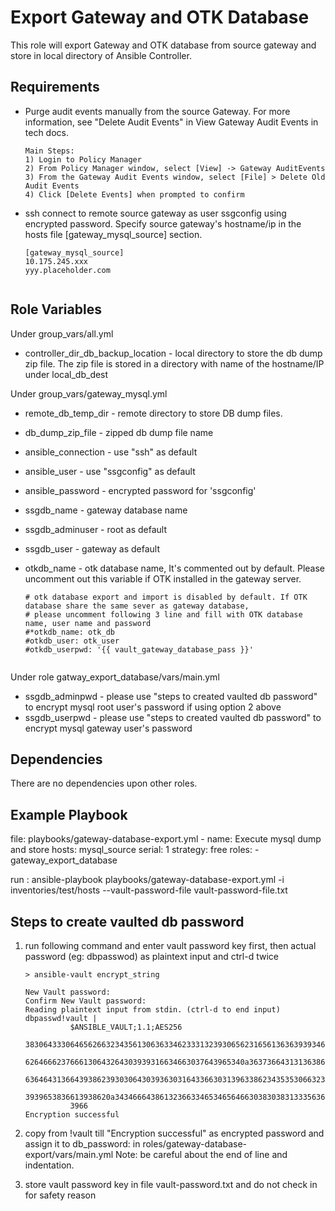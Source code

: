 Export Gateway and OTK Database
======================

This role will export Gateway and OTK database from source gateway and store in local directory of Ansible Controller. 

Requirements
------------
* Purge audit events manually from the source Gateway. For more information, see "Delete Audit Events" in View Gateway Audit Events in tech docs. 
    ```
    Main Steps:
    1) Login to Policy Manager
    2) From Policy Manager window, select [View] -> Gateway AuditEvents
    3) From the Gateway Audit Events window, select [File] > Delete Old Audit Events
    4) Click [Delete Events] when prompted to confirm
  
     ```  
* ssh connect to remote source gateway as user ssgconfig using encrypted password. 
    Specify source gateway's hostname/ip in the hosts file [gateway_mysql_source] section.
    ```
    [gateway_mysql_source]
    10.175.245.xxx
    yyy.placeholder.com
     
     ```  

Role Variables
--------------
Under group_vars/all.yml
* controller_dir_db_backup_location - local directory to store the db dump zip file. The zip file is stored in a directory with name of the hostname/IP under local_db_dest

Under group_vars/gateway_mysql.yml
* remote_db_temp_dir - remote directory to store DB dump files.
* db_dump_zip_file - zipped db dump file name

* ansible_connection - use "ssh" as default
* ansible_user - use "ssgconfig" as default
* ansible_password - encrypted password for 'ssgconfig'

* ssgdb_name - gateway database name
* ssgdb_adminuser - root as default
* ssgdb_user - gateway as default

* otkdb_name - otk database name, It's commented out by default. Please uncomment out this variable if OTK installed in the gateway server. 

    ```
    # otk database export and import is disabled by default. If OTK database share the same sever as gateway database,
    # please uncomment following 3 line and fill with OTK database name, user name and password
    #*otkdb_name: otk_db
    #otkdb_user: otk_user
    #otkdb_userpwd: '{{ vault_gateway_database_pass }}'
     
     ``` 
 
Under role gatway_export_database/vars/main.yml
* ssgdb_adminpwd - please use "steps to created vaulted db password" to encrypt mysql root user's password if using option 2 above
* ssgdb_userpwd - please use "steps to created vaulted db password" to encrypt mysql gateway user's password

Dependencies
------------
There are no dependencies upon other roles.

Example Playbook
------------
file: playbooks/gateway-database-export.yml
    - name: Execute mysql dump and store
      hosts: mysql_source 
      serial: 1
      strategy: free
      roles:
        - gateway_export_database 

run : ansible-playbook playbooks/gateway-database-export.yml -i inventories/test/hosts --vault-password-file vault-password-file.txt

Steps to create vaulted db password
--------------------------------

1. run following command and enter vault password key first, then actual password (eg: dbpasswod) as plaintext input and ctrl-d twice
    ```
    > ansible-vault encrypt_string
    
    New Vault password:
    Confirm New Vault password:
    Reading plaintext input from stdin. (ctrl-d to end input) 
    dbpasswd!vault |
              $ANSIBLE_VAULT;1.1;AES256
              38306433306465626632343561306363346233313239306562316561363639393461373562636533
              6264666237666130643264303939316634663037643965340a363736643131363865396637313735
              63646431366439386239303064303936303164336630313963386234353530663235326531666566
              3939653836613938620a343466643861323663346534656466303830383133356363383735643432
              3966
    Encryption successful 

    ```


2. copy from !vault till "Encryption successful" as encrypted password and assign it to db_password: in roles/gateway-database-export/vars/main.yml
Note: be careful about the end of line and indentation.

3. store vault password key in file vault-password.txt and do not check in for safety reason